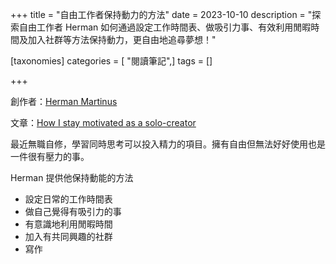 +++
title = "自由工作者保持動力的方法"
date = 2023-10-10
description = "探索自由工作者 Herman 如何通過設定工作時間表、做吸引力事、有效利用閒暇時間及加入社群等方法保持動力，更自由地追尋夢想！"

[taxonomies]
categories = [ "閱讀筆記",]
tags = []

+++

創作者：[Herman Martinus](https://herman.bearblog.dev/)

文章：[How I stay motivated as a solo-creator](https://herman.bearblog.dev/how-i-stay-motivated-as-a-solo-creator/)

最近無職自修，學習同時思考可以投入精力的項目。擁有自由但無法好好使用也是一件很有壓力的事。

Herman 提供他保持動能的方法
* 設定日常的工作時間表
* 做自己覺得有吸引力的事
* 有意識地利用閒暇時間
* 加入有共同興趣的社群
* 寫作
